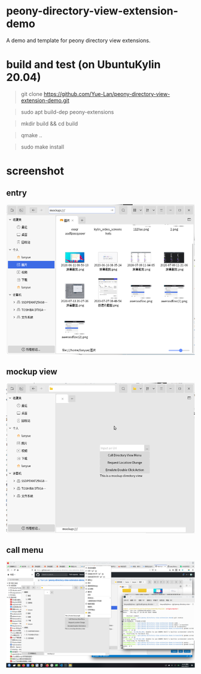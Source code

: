 # peony-directory-view-extension-demo
A demo and template for peony directory view extensions.

# build and test (on UbuntuKylin 20.04)
> git clone https://github.com/Yue-Lan/peony-directory-view-extension-demo.git

> sudo apt build-dep peony-extensions

> mkdir build && cd build

> qmake ..

> sudo make install

# screenshot

## entry
![entry](screenshot/entry.png)

## mockup view
![mockup-view](screenshot/mockup-view.png)

## call menu
![call-menu](screenshot/call-menu.png)